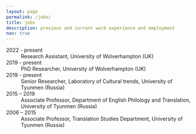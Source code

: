 ```yaml
---
layout: page
permalink: /jobs/
title: jobs
description: previous and current work experience and employment
nav: true
---
```


<dl>  
  <dt>2022 	- present</dt>
  <dd>Research Assistant, University of Wolverhampton (UK)</dd>
  <dt>2019 	- present</dt>
  <dd>PhD Researcher, University of Wolverhampton (UK)</dd>
  <dt>2019 	- present</dt>
  <dd>Senior Researcher, Laboratory of Cultural trends, University of Tyunmen (Russia)</dd>
  <dt>2015 – 2019</dt>
  <dd>Associate Professor, Department of English Philology and Translation, University of Tyunmen (Russia)</dd>
  <dt>2006 – 2015</dt>
  <dd>Associate Professor, Translation Studies Department, University of Tyunmen (Russia)</dd>
</dl>
